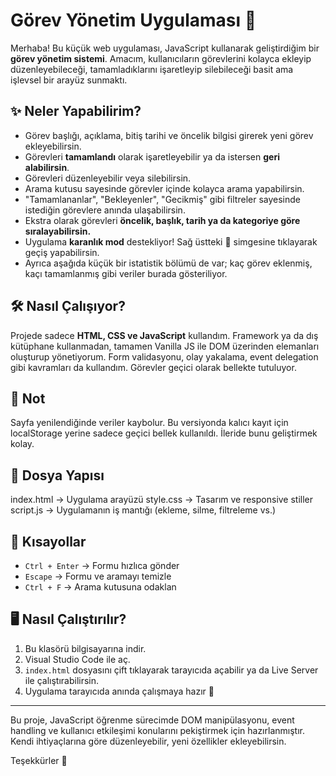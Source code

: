 # Görev Yönetim Uygulaması 📝

Merhaba! Bu küçük web uygulaması, JavaScript kullanarak geliştirdiğim bir **görev yönetim sistemi**. Amacım, kullanıcıların görevlerini kolayca ekleyip düzenleyebileceği, tamamladıklarını işaretleyip silebileceği basit ama işlevsel bir arayüz sunmaktı.

## ✨ Neler Yapabilirim?

- Görev başlığı, açıklama, bitiş tarihi ve öncelik bilgisi girerek yeni görev ekleyebilirsin.
- Görevleri **tamamlandı** olarak işaretleyebilir ya da istersen **geri alabilirsin**.
- Görevleri düzenleyebilir veya silebilirsin.
- Arama kutusu sayesinde görevler içinde kolayca arama yapabilirsin.
- "Tamamlananlar", "Bekleyenler", "Gecikmiş" gibi filtreler sayesinde istediğin görevlere anında ulaşabilirsin.
- Ekstra olarak görevleri **öncelik, başlık, tarih ya da kategoriye göre sıralayabilirsin.**
- Uygulama **karanlık mod** destekliyor! Sağ üstteki 🌙 simgesine tıklayarak geçiş yapabilirsin.
- Ayrıca aşağıda küçük bir istatistik bölümü de var; kaç görev eklenmiş, kaçı tamamlanmış gibi veriler burada gösteriliyor.

## 🛠️ Nasıl Çalışıyor?

Projede sadece **HTML, CSS ve JavaScript** kullandım. Framework ya da dış kütüphane kullanmadan, tamamen Vanilla JS ile DOM üzerinden elemanları oluşturup yönetiyorum. Form validasyonu, olay yakalama, event delegation gibi kavramları da kullandım. Görevler geçici olarak bellekte tutuluyor.

## 💾 Not

Sayfa yenilendiğinde veriler kaybolur. Bu versiyonda kalıcı kayıt için localStorage yerine sadece geçici bellek kullanıldı. İleride bunu geliştirmek kolay.

## 📁 Dosya Yapısı

index.html → Uygulama arayüzü
style.css → Tasarım ve responsive stiller
script.js → Uygulamanın iş mantığı (ekleme, silme, filtreleme vs.)


## 📌 Kısayollar

- `Ctrl + Enter` → Formu hızlıca gönder  
- `Escape` → Formu ve aramayı temizle  
- `Ctrl + F` → Arama kutusuna odaklan  

## 🖥️ Nasıl Çalıştırılır?

1. Bu klasörü bilgisayarına indir.
2. Visual Studio Code ile aç.
3. `index.html` dosyasını çift tıklayarak tarayıcıda açabilir ya da Live Server ile çalıştırabilirsin.
4. Uygulama tarayıcıda anında çalışmaya hazır 🎉

---

Bu proje, JavaScript öğrenme sürecimde DOM manipülasyonu, event handling ve kullanıcı etkileşimi konularını pekiştirmek için hazırlanmıştır. Kendi ihtiyaçlarına göre düzenleyebilir, yeni özellikler ekleyebilirsin.

Teşekkürler 🙌
